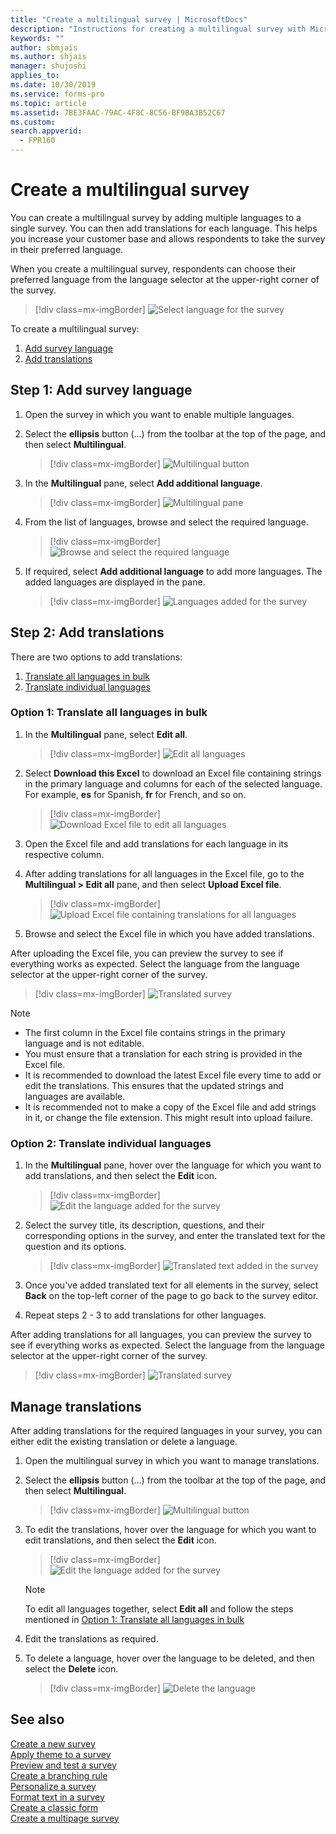 ```yaml
---
title: "Create a multilingual survey | MicrosoftDocs"
description: "Instructions for creating a multilingual survey with Microsoft Forms Pro"
keywords: ""
author: sbmjais
ms.author: shjais
manager: shujoshi
applies_to: 
ms.date: 10/30/2019
ms.service: forms-pro
ms.topic: article
ms.assetid: 7BE3FAAC-79AC-4F8C-8C56-BF9BA3B52C67
ms.custom: 
search.appverid:
  - FPR160
---
```


# Create a multilingual survey

You can create a multilingual survey by adding multiple languages to a single survey. You can then add translations for each language. This helps you increase your customer base and allows respondents to take the survey in their preferred language.

When you create a multilingual survey, respondents can choose their preferred language from the language selector at the upper-right corner of the survey.

> [!div class=mx-imgBorder]
> ![Select language for the survey](media/lang-select.png "Select language for the survey") 

To create a multilingual survey:

1.	[Add survey language](#step-1-add-survey-language)
2.	[Add translations](#step-2-add-translations)

## Step 1: Add survey language

1.	Open the survey in which you want to enable multiple languages.

2.	Select the **ellipsis** button (…) from the toolbar at the top of the page, and then select **Multilingual**.

    > [!div class=mx-imgBorder]
    > ![Multilingual button](media/multilingual-button.png "Multilingual button") 

3.	In the **Multilingual** pane, select **Add additional language**.

    > [!div class=mx-imgBorder]
    > ![Multilingual pane](media/multilingual-pane.png "Multilingual pane") 

4.	From the list of languages, browse and select the required language.

    > [!div class=mx-imgBorder]
    > ![Browse and select the required language](media/lang-list.png "Browse and select the required language") 

5.	If required, select **Add additional language** to add more languages. The added languages are displayed in the pane.

    > [!div class=mx-imgBorder]
    > ![Languages added for the survey](media/lang-added.png "Languages added for the survey") 

## Step 2: Add translations

There are two options to add translations:

1. [Translate all languages in bulk](#option-1-translate-all-languages-in-bulk)
2. [Translate individual languages](#option-2-translate-individual-languages)

### Option 1: Translate all languages in bulk

1. In the **Multilingual** pane, select **Edit all**.

    > [!div class=mx-imgBorder]
    > ![Edit all languages](media/edit-all-lang.png "Edit all languages") 

2. Select **Download this Excel** to download an Excel file containing strings in the primary language and columns for each of the selected language. For example, **es** for Spanish, **fr** for French, and so on.

    > [!div class=mx-imgBorder]
    > ![Download Excel file to edit all languages](media/download-excel.png "Download Excel file to edit all languages") 

3. Open the Excel file and add translations for each language in its respective column.

4. After adding translations for all languages in the Excel file, go to the **Multilingual > Edit all** pane, and then select **Upload Excel file**.

    > [!div class=mx-imgBorder]
    > ![Upload Excel file containing translations for all languages](media/upload-excel.png "Upload Excel file containing translations for all languages") 

5. Browse and select the Excel file in which you have added translations.

After uploading the Excel file, you can preview the survey to see if everything works as expected. Select the language from the language selector at the upper-right corner of the survey.

> [!div class=mx-imgBorder]
> ![Translated survey](media/translated-survey.png "Translated survey") 

> [!NOTE]
> - The first column in the Excel file contains strings in the primary language and is not editable.
> - You must ensure that a translation for each string is provided in the Excel file.
> - It is recommended to download the latest Excel file every time to add or edit the translations. This ensures that the updated strings and languages are available.
> - It is recommended not to make a copy of the Excel file and add strings in it, or change the file extension. This might result into upload failure.

### Option 2: Translate individual languages

1.	In the **Multilingual** pane, hover over the language for which you want to add translations, and then select the **Edit** icon.

    > [!div class=mx-imgBorder]
    > ![Edit the language added for the survey](media/edit-lang.png "Edit the language added for the survey") 

2.	Select the survey title, its description, questions, and their corresponding options in the survey, and enter the translated text for the question and its options.

    > [!div class=mx-imgBorder]
    > ![Translated text added in the survey](media/translation-added.png "Translated text added in the survey") 

3.	Once you've added translated text for all elements in the survey, select **Back** on the top-left corner of the page to go back to the survey editor.

4.	Repeat steps 2 - 3 to add translations for other languages.

After adding translations for all languages, you can preview the survey to see if everything works as expected. Select the language from the language selector at the upper-right corner of the survey.

> [!div class=mx-imgBorder]
> ![Translated survey](media/translated-survey.png "Translated survey") 

## Manage translations  

After adding translations for the required languages in your survey, you can either edit the existing translation or delete a language.

1.	Open the multilingual survey in which you want to manage translations.

2.	Select the **ellipsis** button (…) from the toolbar at the top of the page, and then select **Multilingual**.

    > [!div class=mx-imgBorder]
    > ![Multilingual button](media/multilingual-button.png "Multilingual button") 

3.	To edit the translations, hover over the language for which you want to edit translations, and then select the **Edit** icon.

    > [!div class=mx-imgBorder]
    > ![Edit the language added for the survey](media/edit-lang.png "Edit the language added for the survey") 

    > [!NOTE]
    > To edit all languages together, select **Edit all** and follow the steps mentioned in [Option 1: Translate all languages in bulk](#option-1-translate-all-languages-in-bulk)

4.	Edit the translations as required.

5.	To delete a language, hover over the language to be deleted, and then select the **Delete** icon.

    > [!div class=mx-imgBorder]
    > ![Delete the language](media/delete-lang.png "Delete the language") 

## See also

[Create a new survey](create-new-survey.md)<br>
[Apply theme to a survey](apply-theme.md)<br>
[Preview and test a survey](preview-test-survey.md)<br>
[Create a branching rule](create-branching-rule.md)<br>
[Personalize a survey](personalize-survey.md)<br>
[Format text in a survey](survey-text-format.md)<br>
[Create a classic form](create-classic-form.md)<br>
[Create a multipage survey](create-multipage-survey.md)
